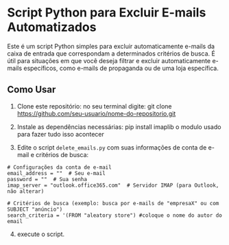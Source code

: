 # Script Python para Excluir E-mails Automatizados

Este é um script Python simples para excluir automaticamente e-mails da caixa de entrada que correspondam a determinados critérios de busca. É útil para situações em que você deseja filtrar e excluir automaticamente e-mails específicos, como e-mails de propaganda ou de uma loja específica.

## Como Usar

1. Clone este repositório:
no seu terminal digite: 
git clone https://github.com/seu-usuario/nome-do-repositorio.git

2. Instale as dependências necessárias:
   pip install imaplib o modulo usado para fazer tudo isso acontecer

3. Edite o script `delete_emails.py` com suas informações de conta de e-mail e critérios de busca:

```
# Configurações da conta de e-mail
email_address = ""  # Seu e-mail
password = ""  # Sua senha
imap_server = "outlook.office365.com"  # Servidor IMAP (para Outlook, não alterar)

# Critérios de busca (exemplo: busca por e-mails de "empresaX" ou com SUBJECT "anúncio")
search_criteria = '(FROM "aleatory store") #coloque o nome do autor do email

```
4. execute o script.







